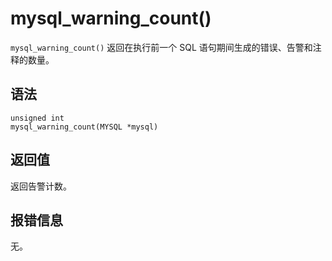 mysql_warning_count() 
==========================================

`mysql_warning_count()` 返回在执行前一个 SQL 语句期间生成的错误、告警和注释的数量。

语法 
-----------------------

```unknow
unsigned int
mysql_warning_count(MYSQL *mysql)
```



返回值 
------------------------

返回告警计数。

报错信息 
-------------------------

无。

